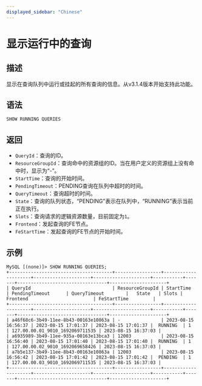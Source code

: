 ```yaml
---
displayed_sidebar: "Chinese"
---
```


# 显示运行中的查询

## 描述

显示在查询队列中运行或挂起的所有查询的信息。从v3.1.4版本开始支持此功能。

## 语法

```SQL
SHOW RUNNING QUERIES
```

## 返回

- `QueryId`：查询的ID。
- `ResourceGroupId`：查询命中的资源组的ID。当在用户定义的资源组上没有命中时，显示为“-”。
- `StartTime`：查询的开始时间。
- `PendingTimeout`：PENDING查询在队列中超时的时间。
- `QueryTimeout`：查询超时的时间。
- `State`：查询的队列状态，“PENDING”表示在队列中，“RUNNING”表示当前正在执行。
- `Slots`：查询请求的逻辑资源数量，目前固定为`1`。
- `Frontend`：发起查询的FE节点。
- `FeStartTime`：发起查询的FE节点的开始时间。

## 示例

```Plain
MySQL [(none)]> SHOW RUNNING QUERIES;
+--------------------------------------+-----------------+---------------------+---------------------+---------------------+-----------+-------+---------------------------------+---------------------+
| QueryId                              | ResourceGroupId | StartTime           | PendingTimeout      | QueryTimeout        |   State   | Slots | Frontend                        | FeStartTime         |
+--------------------------------------+-----------------+---------------------+---------------------+---------------------+-----------+-------+---------------------------------+---------------------+
| a46f68c6-3b49-11ee-8b43-00163e10863a | -               | 2023-08-15 16:56:37 | 2023-08-15 17:01:37 | 2023-08-15 17:01:37 |  RUNNING  | 1     | 127.00.00.01_9010_1692069711535 | 2023-08-15 16:37:03 |
| a6935989-3b49-11ee-935a-00163e13bca3 | 12003           | 2023-08-15 16:56:40 | 2023-08-15 17:01:40 | 2023-08-15 17:01:40 |  RUNNING  | 1     | 127.00.00.02_9010_1692069658426 | 2023-08-15 16:37:03 |
| a7b5e137-3b49-11ee-8b43-00163e10863a | 12003           | 2023-08-15 16:56:42 | 2023-08-15 17:01:42 | 2023-08-15 17:01:42 |  PENDING  | 1     | 127.00.00.03_9010_1692069711535 | 2023-08-15 16:37:03 |
+--------------------------------------+-----------------+---------------------+---------------------+---------------------+-----------+-------+---------------------------------+---------------------+
```